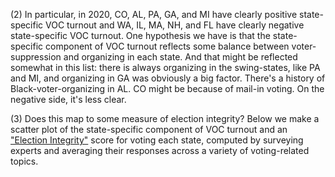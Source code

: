 \(2) In particular, in 2020, CO, AL, PA, GA, and MI have clearly positive state-specific
VOC turnout and WA, IL, MA, NH, and FL have clearly negative state-specific
VOC turnout. One hypothesis we have is that the state-specific component of VOC
turnout reflects some balance between voter-suppression and organizing in each state.
And that might be reflected somewhat in this list: there is always organizing in the swing-states,
like PA and MI, and organizing in GA was obviously a big factor.
There's a history of Black-voter-organizing in AL. CO might be because of mail-in voting.
On the negative side, it's less clear.

\(3) Does this map to some measure of election integrity? Below we make
a scatter plot of the state-specific component of VOC turnout and
an ["Election Integrity"](https://www.electoralintegrityproject.com)
score for voting each state, computed by surveying experts and averaging their
    responses across a variety of voting-related topics.

